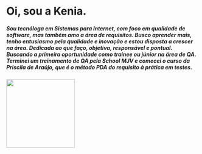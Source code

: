 <h1> Oi, sou a Kenia. </h1>
<h5> Sou tecnóloga em Sistemas para Internet, com foco em qualidade de software, mas também amo a área de requisitos. Busco aprender mais, tenho entusiasmo pela qualidade e inovação e estou disposta a crescer na área. Dedicada ao que faço, objetiva, responsável e pontual. Buscando a primeira oportunidade como trainee ou júnior na área de QA. Terminei um treinamento de QA pela School MJV e comecei o curso da Priscila de Araújo, que é o método PDA do requisito à prática em testes.</h5>

<div>
  <a href="https://github.com/KeniaTI">
    <img src="https://github-readme-stats.vercel.app/api?username=KeniaTI&show_icons=true&prs&cache_seconds=86400&theme=tokyonight" alt="" height="180em">
   
  </a>
</div>

